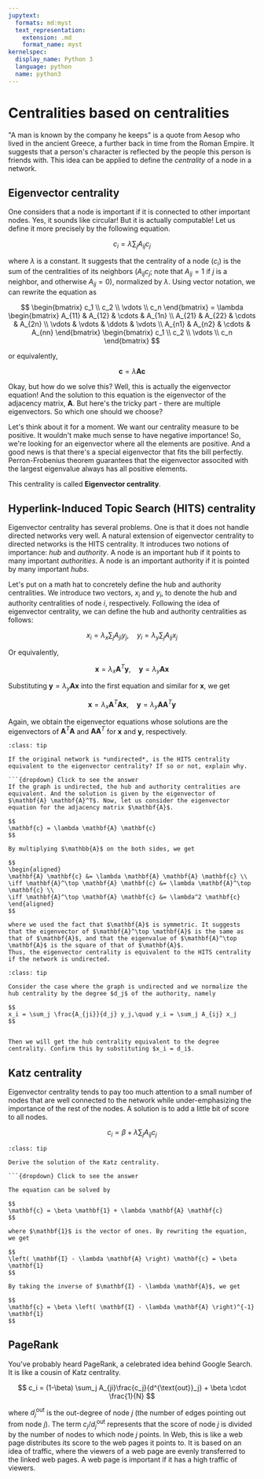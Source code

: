 ```yaml
---
jupytext:
  formats: md:myst
  text_representation:
    extension: .md
    format_name: myst
kernelspec:
  display_name: Python 3
  language: python
  name: python3
---
```


# Centralities based on centralities

"A man is known by the company he keeps" is a quote from Aesop who lived in the ancient Greece, a further back in time from the Roman Empire.
It suggests that a person's character is reflected by the people this person is friends with.
This idea can be applied to define the *centrality* of a node in a network.

## Eigenvector centrality

One considers that a node is important if it is connected to other important nodes. Yes, it sounds like circular! But it is actually computable! Let us define it more precisely by the following equation.

$$
c_i = \lambda \sum_{j} A_{ij} c_j
$$

where $\lambda$ is a constant. It suggests that the centrality of a node ($c_i$) is the sum of the centralities of its neighbors ($A_{ij} c_j$; note that $A_{ij}=1$ if $j$ is a neighbor, and otherwise $A_{ij}=0$), normalized by $\lambda$.
Using vector notation, we can rewrite the equation as

$$
\begin{bmatrix}
c_1 \\
c_2 \\
\vdots \\
c_n
\end{bmatrix} = \lambda
\begin{bmatrix}
A_{11} & A_{12} & \cdots & A_{1n} \\
A_{21} & A_{22} & \cdots & A_{2n} \\
\vdots & \vdots & \ddots & \vdots \\
A_{n1} & A_{n2} & \cdots & A_{nn}
\end{bmatrix}
\begin{bmatrix}
c_1 \\
c_2 \\
\vdots \\
c_n
\end{bmatrix}
$$

or equivalently,

$$
\mathbf{c} = \lambda \mathbf{A} \mathbf{c}
$$

Okay, but how do we solve this? Well, this is actually the eigenvector equation! And the solution to this equation is the eigenvector of the adjacency matrix, $\mathbf{A}$. But here's the tricky part - there are multiple eigenvectors. So which one should we choose?

Let's think about it for a moment. We want our centrality measure to be positive. It wouldn't make much sense to have negative importance! So, we're looking for an eigenvector where all the elements are positive. And a good news is that there's a special eigenvector that fits the bill perfectly.
Perron-Frobenius theorem guarantees that the eigenvector associted with the largest eigenvalue always has all positive elements.

This centrality is called **Eigenvector centrality**.


## Hyperlink-Induced Topic Search (HITS) centrality

Eigenvector centrality has several problems. One is that it does not handle directed networks very well.
A natural extension of eigenvector centrality to directed networks is the HITS centrality.
It introduces two notions of importance: *hub* and *authority*. A node is an important hub if it points to many important *authorities*. A node is an important authority if it is pointed by many important *hubs*.

Let's put on a math hat to concretely define the hub and authority centralities.
We introduce two vectors, $x_i$ and $y_i$, to denote the hub and authority centralities of node $i$, respectively. Following the idea of eigenvector centrality, we can define the hub and authority centralities as follows:

$$
x_i = \lambda_x \sum_j A_{ji} y_j, \quad y_i = \lambda_y \sum_j A_{ij} x_j
$$

Or equivalently,

$$
\mathbf{x} = \lambda_x \mathbf{A}^T \mathbf{y}, \quad \mathbf{y} = \lambda_y \mathbf{A} \mathbf{x}
$$

Substituting $\mathbf{y} = \lambda_y \mathbf{A} \mathbf{x}$ into the first equation and similar for $\mathbf{x}$, we get

$$
\mathbf{x} = \lambda_x \mathbf{A}^T \mathbf{A} \mathbf{x}, \quad \mathbf{y} = \lambda_y \mathbf{A} \mathbf{A}^T \mathbf{y}
$$

Again, we obtain the eigenvector equations whose solutions are the eigenvectors of $\mathbf{A}^T \mathbf{A}$ and $\mathbf{A} \mathbf{A}^T$ for $\mathbf{x}$ and $\mathbf{y}$, respectively.

```{admonition} Exercise
:class: tip

If the original network is *undirected*, is the HITS centrality equivalent to the eigenvector centrality? If so or not, explain why.

```{dropdown} Click to see the answer
If the graph is undirected, the hub and authority centralities are equivalent. And the solution is given by the eigenvector of $\mathbf{A} \mathbf{A}^T$. Now, let us consider the eigenvector equation for the adjacency matrix $\mathbf{A}$.

$$
\mathbf{c} = \lambda \mathbf{A} \mathbf{c}
$$

By multiplying $\mathbb{A}$ on the both sides, we get

$$
\begin{aligned}
\mathbf{A} \mathbf{c} &= \lambda \mathbf{A} \mathbf{A} \mathbf{c} \\
\iff \mathbf{A}^\top \mathbf{A} \mathbf{c} &= \lambda \mathbf{A}^\top \mathbf{c} \\
\iff \mathbf{A}^\top \mathbf{A} \mathbf{c} &= \lambda^2 \mathbf{c}
\end{aligned}
$$

where we used the fact that $\mathbf{A}$ is symmetric. It suggests that the eigenvector of $\mathbf{A}^\top \mathbf{A}$ is the same as that of $\mathbf{A}$, and that the eigenvalue of $\mathbf{A}^\top \mathbf{A}$ is the square of that of $\mathbf{A}$.
Thus, the eigenvector centrality is equivalent to the HITS centrality if the network is undirected.

```

```{admonition} Exercise
:class: tip

Consider the case where the graph is undirected and we normalize the hub centrality by the degree $d_j$ of the authority, namely

$$
x_i = \sum_j \frac{A_{ji}}{d_j} y_j,\quad y_i = \sum_j A_{ij} x_j
$$


Then we will get the hub centrality equivalent to the degree centrality. Confirm this by substituting $x_i = d_i$.
```

## Katz centrality

Eigenvector centrality tends to pay too much attention to a small number of nodes that are well connected to the network while under-emphasizing the importance of the rest of the nodes. A solution is to add a little bit of score to all nodes.

$$
c_i = \beta + \lambda \sum_{j} A_{ij} c_j
$$

```{admonition} Exercise
:class: tip

Derive the solution of the Katz centrality.

```{dropdown} Click to see the answer

The equation can be solved by

$$
\mathbf{c} = \beta \mathbf{1} + \lambda \mathbf{A} \mathbf{c}
$$

where $\mathbf{1}$ is the vector of ones. By rewriting the equation, we get

$$
\left( \mathbf{I} - \lambda \mathbf{A} \right) \mathbf{c} = \beta \mathbf{1}
$$

By taking the inverse of $\mathbf{I} - \lambda \mathbf{A}$, we get

$$
\mathbf{c} = \beta \left( \mathbf{I} - \lambda \mathbf{A} \right)^{-1} \mathbf{1}
$$
```

## PageRank

You've probably heard PageRank, a celebrated idea behind Google Search. It is like a cousin of Katz centrality.

$$
c_i = (1-\beta) \sum_j A_{ji}\frac{c_j}{d^{\text{out}}_j} + \beta \cdot \frac{1}{N}
$$

where $d^{\text{out}}_j$ is the out-degree of node $j$ (the number of edges pointing out from node $j$).
The term $c_j/d^{\text{out}}_j$ represents that the score of node $j$ is divided by the number of nodes to which node $j$ points. In Web, this is like a web page distributes its score to the web pages it points to. It is based on an idea of traffic, where the viewers of a web page are evenly transferred to the linked web pages. A web page is important if it has a high traffic of viewers.

```{footbibliography}
```